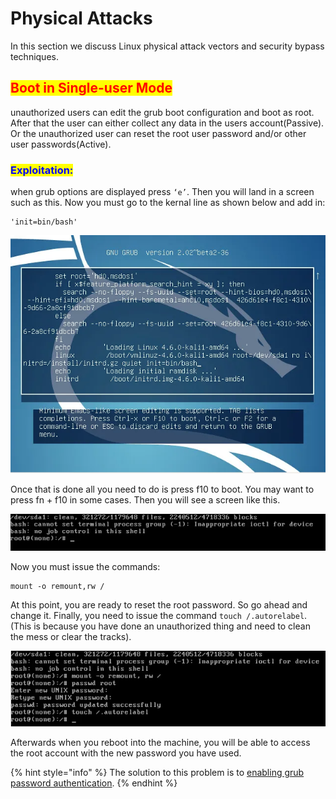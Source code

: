 # Physical Attacks

In this section we discuss Linux physical attack vectors and security bypass techniques.

## <mark style="color:red;">Boot in Single-user Mode</mark>

unauthorized users can edit the grub boot configuration and boot as root. After that the user can either collect any data in the users account(Passive). Or the unauthorized user can reset the root user password and/or other user passwords(Active).

### <mark style="color:blue;">Exploitation:</mark>

when grub options are displayed press `‘e’`. Then you will land in a screen such as this. Now you must go to the kernal line as shown below and add in:

```
'init=bin/bash'
```

![](<../../.gitbook/assets/image (272) (1).png>)

Once that is done all you need to do is press f10 to boot. You may want to press fn + f10 in some cases. Then you will see a screen like this.

![](<../../.gitbook/assets/image (287) (1).png>)

Now you must issue the commands:

```
mount -o remount,rw /
```

At this point, you are ready to reset the root password. So go ahead and change it. Finally, you need to issue the command `touch /.autorelabel`.(This is because you have done an unauthorized thing and need to clean the mess or clear the tracks).

![](<../../.gitbook/assets/image (296) (1).png>)

Afterwards when you reboot into the machine, you will be able to access the root account with the new password you have used.

{% hint style="info" %}
The solution to this problem is to [enabling grub password authentication](../../hardening-and-monitoring/untitled/os-security/grub-hardening.md).
{% endhint %}
